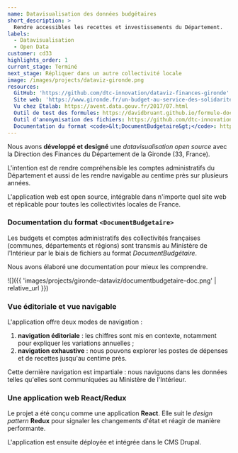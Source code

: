 ```yaml
---
name: Datavisualisation des données budgétaires
short_description: >
  Rendre accessibles les recettes et investissements du Département.
labels:
  - Datavisualisation
  - Open Data
customer: cd33
highlights_order: 1
current_stage: Terminé
next_stage: Répliquer dans un autre collectivité locale
image: /images/projects/dataviz-gironde.png
resources:
  GitHub: 'https://github.com/dtc-innovation/dataviz-finances-gironde'
  Site web: 'https://www.gironde.fr/un-budget-au-service-des-solidarites-humaine-et-territoriale#'
  Vu chez Etalab: https://avent.data.gouv.fr/2017/07.html
  Outil de test des formules: https://davidbruant.github.io/formule-doc-budg/
  Outil d'anonymisation des fichiers: https://github.com/dtc-innovation/anonymisation-document-budgetaire
  Documentation du format <code>&lt;DocumentBudgetaire&gt;</code>: https://github.com/DavidBruant/colors-of-the-finances/blob/master/docs/format-fichier.md
---
```


Nous avons **développé et designé** une _datavisualisation open source_
avec la Direction des Finances du Département de la Gironde (33, France).

L'intention est de rendre compréhensible les comptes administratifs du Département et aussi de les rendre navigable au centime près sur plusieurs années.

L'application web est open source, intégrable dans n'importe quel site web et réplicable pour toutes les collectivités locales de France.

### Documentation du format `<DocumentBudgetaire>`

Les budgets et comptes administratifs des collectivités françaises (communes, départements et régions) sont transmis au Ministère de l'Intérieur par le biais de fichiers au format _DocumentBudgétaire_.

Nous avons élaboré une documentation pour mieux les comprendre.

![]({{ 'images/projects/gironde-dataviz/documentbudgetaire-doc.png' | relative_url }})

### Vue éditoriale et vue navigable

L'application offre deux modes de navigation :

1. **navigation éditoriale** : les chiffres sont mis en contexte, notamment pour expliquer les variations annuelles ;
2. **navigation exhaustive** : nous pouvons explorer les postes de dépenses et de recettes jusqu'au centime près.

Cette dernière navigation est impartiale : nous naviguons dans les données telles qu'elles sont communiquées au Ministère de l'Intérieur.

### Une application web React/Redux

Le projet a été conçu comme une application **React**.
Elle suit le _design pattern_ **Redux** pour signaler les changements d'état et réagir de manière performante.

L'application est ensuite déployée et intégrée dans le CMS Drupal.
